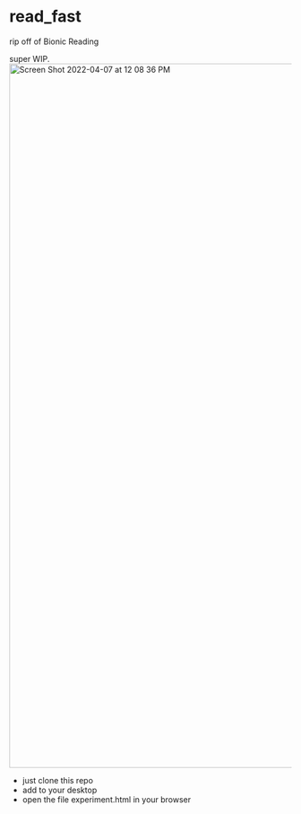 # read_fast
rip off of Bionic Reading 

super WIP. 
<img width="1254" alt="Screen Shot 2022-04-07 at 12 08 36 PM" src="https://user-images.githubusercontent.com/4723872/162248388-1cf4a2f2-95d8-4bd7-9fb6-b79a8f41f931.png">

* just clone this repo
* add to your desktop 
* open the file experiment.html in your browser
